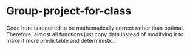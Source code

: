 # Group-project-for-class

Code here is required to be mathematically correct rather than optimal.
Therefore, almost all functions just copy data instead of modifying it to make it more predictable and deterministic.
